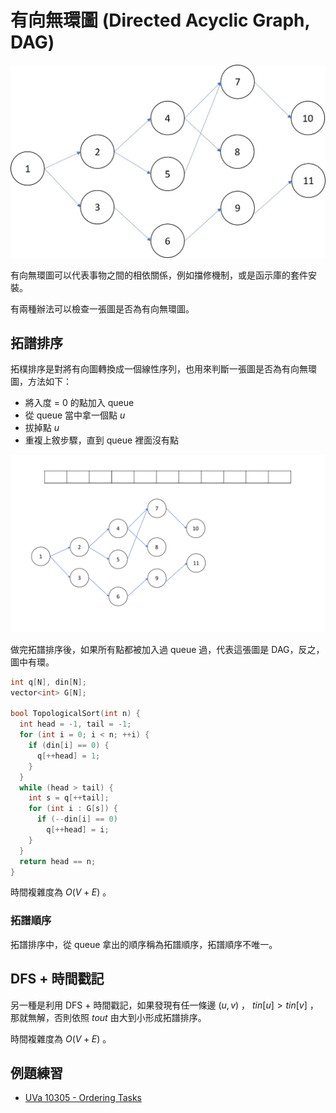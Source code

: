 # 有向無環圖 (Directed Acyclic Graph, DAG)

![](images/directedAcyclicGraph.jpg)

有向無環圖可以代表事物之間的相依關係，例如擋修機制，或是函示庫的套件安裝。

有兩種辦法可以檢查一張圖是否為有向無環圖。

## 拓譜排序

拓樸排序是對將有向圖轉換成一個線性序列，也用來判斷一張圖是否為有向無環圖，方法如下：

- 將入度 = 0 的點加入 queue
- 從 queue 當中拿一個點 $u$ 
- 拔掉點 $u$ 
- 重複上敘步驟，直到 queue 裡面沒有點

![](images/topologicalSort.gif)

做完拓譜排序後，如果所有點都被加入過 queue 過，代表這張圖是 DAG，反之，圖中有環。

```cpp
int q[N], din[N];
vector<int> G[N];

bool TopologicalSort(int n) {
  int head = -1, tail = -1;
  for (int i = 0; i < n; ++i) {
    if (din[i] == 0) {
      q[++head] = 1;
    }
  }
  while (head > tail) {
    int s = q[++tail];
    for (int i : G[s]) {
      if (--din[i] == 0)
        q[++head] = i;
    }
  }
  return head == n;
}
```

時間複雜度為 $O(V+E)$ 。

### 拓譜順序

拓譜排序中，從 queue 拿出的順序稱為拓譜順序，拓譜順序不唯一。

## DFS + 時間戳記

另一種是利用 DFS + 時間戳記，如果發現有任一條邊 $(u,v)$ ， $tin[u]>tin[v]$ ，那就無解，否則依照 $tout$ 由大到小形成拓譜排序。

時間複雜度為 $O(V+E)$ 。

## 例題練習

-  [UVa 10305 - Ordering Tasks](http://uva.onlinejudge.org/external/103/10305.pdf) 

